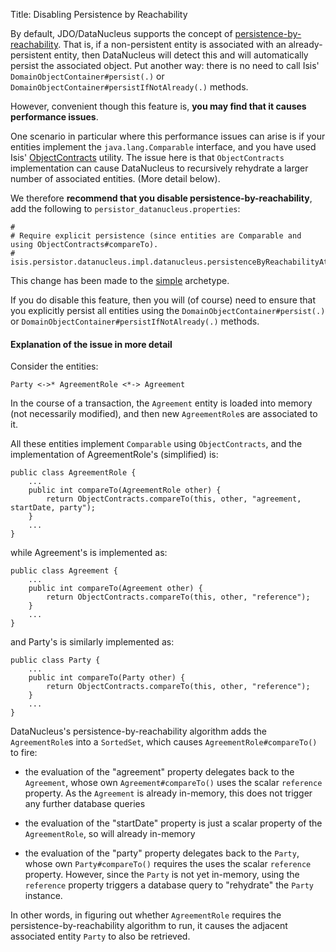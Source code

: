 Title: Disabling Persistence by Reachability

[//]: # (content copied to _user-guide_configuration-properties_datanucleus-objectstore_disabling-persistence-by-reachability)

By default, JDO/DataNucleus supports the concept of [persistence-by-reachability](http://www.datanucleus.org/products/datanucleus/jdo/orm/cascading.html).  That is, if
a non-persistent entity is associated with an already-persistent entity, then DataNucleus will detect this and will automatically persist the associated object.  Put another way: there is no need to call Isis' `DomainObjectContainer#persist(.)` or `DomainObjectContainer#persistIfNotAlready(.)` methods.

However, convenient though this feature is, **you may find that it causes performance issues**.

One scenario in particular where this performance issues can arise is if your entities implement the `java.lang.Comparable` interface, and you have used Isis' [ObjectContracts](../../../reference/Utility.html) utility.  The issue here is that `ObjectContracts` implementation can cause DataNucleus to recursively rehydrate a larger number of associated entities.  (More detail below).

We therefore **recommend that you disable persistence-by-reachability**, add the following to `persistor_datanucleus.properties`:

    #
    # Require explicit persistence (since entities are Comparable and using ObjectContracts#compareTo).
    #
    isis.persistor.datanucleus.impl.datanucleus.persistenceByReachabilityAtCommit=false

This change has been made to the [simple](../../../intro/getting-started/simple-archetype.html) archetype.

If you do disable this feature, then you will (of course) need to ensure that you explicitly persist all entities using the `DomainObjectContainer#persist(.)` or `DomainObjectContainer#persistIfNotAlready(.)` methods.


#### Explanation of the issue in more detail

Consider the entities:

    Party <->* AgreementRole <*-> Agreement

In the course of a transaction, the `Agreement` entity is loaded into memory (not necessarily modified), and then new `AgreementRole`s are associated to it.

All these entities implement `Comparable` using `ObjectContracts`, and the implementation of AgreementRole's (simplified) is:

    public class AgreementRole {
        ...
        public int compareTo(AgreementRole other) {
            return ObjectContracts.compareTo(this, other, "agreement, startDate, party");
        }
        ...
    }

while Agreement's is implemented as:

    public class Agreement {
        ...
        public int compareTo(Agreement other) {
            return ObjectContracts.compareTo(this, other, "reference");
        }
        ...
    }

and Party's is similarly implemented as: 

    public class Party {
        ...
        public int compareTo(Party other) {
            return ObjectContracts.compareTo(this, other, "reference");
        }
        ...
    }

    
DataNucleus's persistence-by-reachability algorithm adds the `AgreementRole`s into a `SortedSet`, which causes `AgreementRole#compareTo()` to fire:

* the evaluation of the "agreement" property delegates back to the `Agreement`, whose own `Agreement#compareTo()` uses the scalar `reference` property.  As the `Agreement` is already in-memory, this does not trigger any further database queries

* the evaluation of the "startDate" property is just a scalar property of the `AgreementRole`, so will already in-memory

* the evaluation of the "party" property delegates back to the `Party`, whose own `Party#compareTo()` requires the uses the scalar `reference` property.  However, since the `Party` is not yet in-memory, using the `reference` property triggers a database query to "rehydrate" the `Party` instance.

In other words, in figuring out whether `AgreementRole` requires the persistence-by-reachability algorithm to run, it causes the adjacent associated entity `Party` to also be retrieved.

